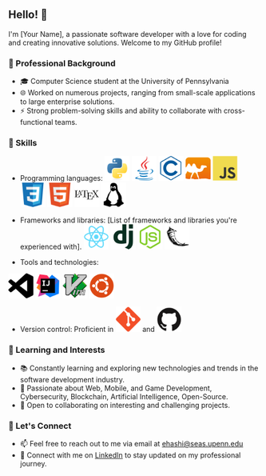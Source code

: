 ## Hello! 👋

I'm [Your Name], a passionate software developer with a love for coding and creating innovative solutions. Welcome to my GitHub profile!

### 💼 Professional Background

- 🎓 Computer Science student at the University of Pennsylvania 
- 🌐 Worked on numerous projects, ranging from small-scale applications to large enterprise solutions.
- ⚡ Strong problem-solving skills and ability to collaborate with cross-functional teams.

### 🚀 Skills

- Programming languages: <img src="https://github.com/devicons/devicon/blob/master/icons/python/python-original.svg" alt="Python" width="50" > <img src="https://github.com/devicons/devicon/blob/master/icons/java/java-original.svg" alt="Python" width="50" > <img src="https://github.com/devicons/devicon/blob/master/icons/c/c-line.svg" alt="Python" width="50" > <img src="https://github.com/devicons/devicon/blob/master/icons/ocaml/ocaml-original.svg" alt="Python" width="50" > <img src="https://github.com/devicons/devicon/blob/master/icons/javascript/javascript-original.svg" alt="Python" width="50" > <img src="https://github.com/devicons/devicon/blob/master/icons/css3/css3-original.svg" alt="Python" width="50" > <img src="https://github.com/devicons/devicon/blob/master/icons/html5/html5-original.svg" alt="Python" width="50" > <img src="https://github.com/devicons/devicon/blob/master/icons/latex/latex-original.svg" alt="Python" width="50" > <img src="https://github.com/devicons/devicon/blob/master/icons/linux/linux-plain.svg" alt="Python" width="50" > 

- Frameworks and libraries: [List of frameworks and libraries you're experienced with].
<img src="https://github.com/devicons/devicon/blob/master/icons/react/react-original.svg" alt="Python" width="50" > <img src="https://github.com/devicons/devicon/blob/master/icons/django/django-plain.svg" alt="Python" width="50" > <img src="https://github.com/devicons/devicon/blob/master/icons/nodejs/nodejs-original.svg" alt="Python" width="50" > <img src="https://github.com/devicons/devicon/blob/master/icons/flask/flask-original.svg" alt="Python" width="50" >


- Tools and technologies: 
<img src="https://github.com/devicons/devicon/blob/master/icons/vscode/vscode-plain.svg" alt="Python" width="50" >
<img src="https://github.com/devicons/devicon/blob/master/icons/intellij/intellij-original.svg" alt="Python" width="50" >
<img src="https://github.com/devicons/devicon/blob/master/icons/vim/vim-original.svg" alt="Python" width="50" >
<img src="https://github.com/devicons/devicon/blob/master/icons/ubuntu/ubuntu-plain.svg" alt="Python" width="50" >

- Version control: Proficient in <img src="https://github.com/devicons/devicon/blob/master/icons/git/git-original.svg" alt="Python" width="50"> and <img src="https://github.com/devicons/devicon/blob/master/icons/github/github-original.svg" alt="Python" width="50">

### 🌱 Learning and Interests

- 📚 Constantly learning and exploring new technologies and trends in the software development industry.
- 🌟 Passionate about Web, Mobile, and Game Development, Cybersecurity, Blockchain, Artificial Intelligence, Open-Source.
- 🤝 Open to collaborating on interesting and challenging projects.

### 🔗 Let's Connect

- 📫 Feel free to reach out to me via email at ehashi@seas.upenn.edu
- 💼 Connect with me on [LinkedIn](https://www.linkedin.com/in/ehashimoto) to stay updated on my professional journey.


